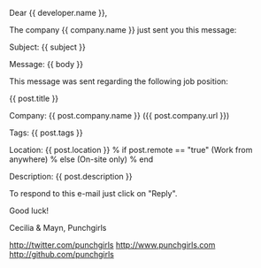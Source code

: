 Dear {{ developer.name }},

The company {{ company.name }} just sent you this message:


Subject: {{ subject }}

Message:
{{ body }}


This message was sent regarding the following job position:


{{ post.title }}

Company: {{ post.company.name }} ({{ post.company.url }})

Tags: {{ post.tags }}

Location: {{ post.location }}
% if post.remote == "true"
(Work from anywhere)
% else
(On-site only)
% end

Description:
{{ post.description }}


To respond to this e-mail just click on "Reply".

Good luck!

Cecilia & Mayn,
Punchgirls

http://twitter.com/punchgirls
http://www.punchgirls.com
http://github.com/punchgirls
